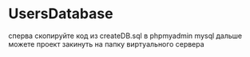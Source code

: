 # UsersDatabase
 сперва скопируйте код из createDB.sql в phpmyadmin mysql
 дальше можете проект закинуть на папку виртуального сервера
